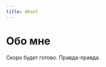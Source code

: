 ```yaml
---
title: About
---
```


<div class="col-md-12">
  <h1>Обо мне</h1>
  <div class="hr"></div>
  <div class="text-center">Скоро будет готово. Правда-правда.</div>
</div>
